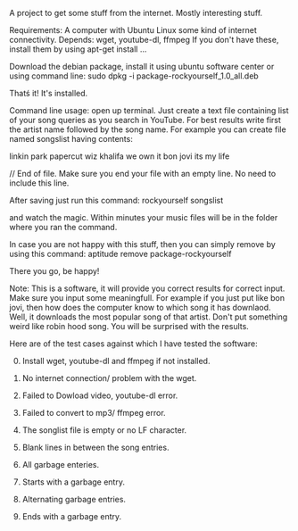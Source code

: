 A project to get some stuff from the internet. Mostly interesting stuff. 

Requirements: A computer with Ubuntu Linux some kind of internet connectivity.
Depends: wget, youtube-dl, ffmpeg
If you don't have these, install them by using apt-get install ...

Download the debian package, install it using ubuntu software center or using command line:
sudo dpkg -i package-rockyourself_1.0_all.deb

Thatś it! It's installed.

Command line usage:
open up terminal.
Just create a text file containing list of your song queries as you search in YouTube. For best results write first the artist name followed by the song name. For example you can create file named songslist having contents:

linkin park papercut
wiz khalifa we own it 
bon jovi its my life

// End of file. Make sure you end your file with an empty line. No need to include this line.

After saving just run this command:
rockyourself songslist

and watch the magic. Within minutes your music files will be in the folder where you ran the command.

In case you are not happy with this stuff, then you can simply remove by using this command:
aptitude remove package-rockyourself

There you go, be happy!

Note: This is a software, it will provide you correct results for correct input. Make sure you input some meaningfull. For example if you just put like bon jovi, then how does the computer know to  which song it has downlaod. Well, it downloads the most popular song of that artist. Don't put something weird like robin hood song. You will be surprised with the results.


Here are of the test cases against which I have tested the software: 

0. Install wget, youtube-dl and ffmpeg if not installed.
1. No internet connection/ problem with the wget.
2. Failed to Dowload video, youtube-dl error. 
3. Failed to convert to mp3/ ffmpeg error.

4. The songlist file is empty or no LF character.
5. Blank lines in between the song entries.
6. All garbage enteries.
7. Starts with a garbage entry.
8. Alternating garbage entries.
9. Ends with a garbage entry.